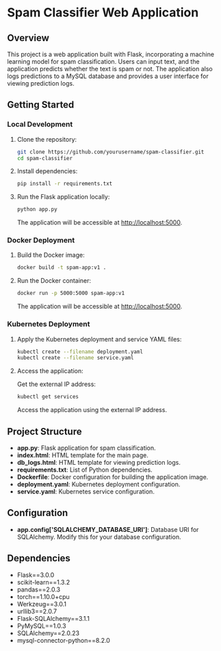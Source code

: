# Spam Classifier Web Application

## Overview

This project is a web application built with Flask, incorporating a machine learning model for spam classification. Users can input text, and the application predicts whether the text is spam or not. The application also logs predictions to a MySQL database and provides a user interface for viewing prediction logs.


## Getting Started

### Local Development

1. Clone the repository:

    ```bash
    git clone https://github.com/yourusername/spam-classifier.git
    cd spam-classifier
    ```

2. Install dependencies:

    ```bash
    pip install -r requirements.txt
    ```

3. Run the Flask application locally:

    ```bash
    python app.py
    ```

    The application will be accessible at [http://localhost:5000](http://localhost:5000).

### Docker Deployment

1. Build the Docker image:

    ```bash
    docker build -t spam-app:v1 .
    ```

2. Run the Docker container:

    ```bash
    docker run -p 5000:5000 spam-app:v1
    ```

    The application will be accessible at [http://localhost:5000](http://localhost:5000).

### Kubernetes Deployment

1. Apply the Kubernetes deployment and service YAML files:

    ```bash
    kubectl create --filename deployment.yaml
    kubectl create --filename service.yaml
    ```

2. Access the application:

    Get the external IP address:

    ```bash
    kubectl get services
    ```

    Access the application using the external IP address.

## Project Structure

- **app.py**: Flask application for spam classification.
- **index.html**: HTML template for the main page.
- **db_logs.html**: HTML template for viewing prediction logs.
- **requirements.txt**: List of Python dependencies.
- **Dockerfile**: Docker configuration for building the application image.
- **deployment.yaml**: Kubernetes deployment configuration.
- **service.yaml**: Kubernetes service configuration.

## Configuration

- **app.config['SQLALCHEMY_DATABASE_URI']**: Database URI for SQLAlchemy. Modify this for your database configuration.

## Dependencies

- Flask==3.0.0
- scikit-learn==1.3.2
- pandas==2.0.3
- torch==1.10.0+cpu
- Werkzeug==3.0.1
- urllib3==2.0.7
- Flask-SQLAlchemy==3.1.1
- PyMySQL==1.0.3
- SQLAlchemy==2.0.23
- mysql-connector-python==8.2.0

